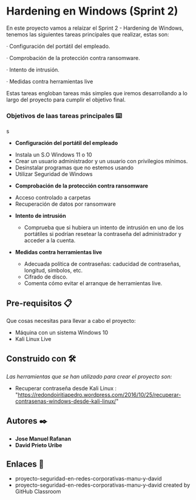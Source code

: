 # Hardening en Windows (Sprint 2)

En este proyecto vamos a relaizar el Sprint 2 - Hardening de Windows, tenemos las siguientes tareas principales que realizar, estas son:

· Configuración del portátil del empleado.

· Comprobación de la protección contra ransomware.

· Intento de intrusión.

· Medidas contra herramientas live

Estas tareas engloban tareas más simples que iremos desarrollando a lo largo del proyecto para cumplir el objetivo final.

### Objetivos de laas tareas principales  ⌨️
s
* **Configuración del portátil del empleado**

 - Instala un S.O Windows 11 o 10
 - Crear un usuario administrador y un usuario con privilegios mínimos. 
 - Desinstalar programas que no estemos usando
 - Utilizar Seguridad de Windows
 
 * **Comprobación de la protección contra ransomware**

 - Acceso controlado a carpetas
 - Recuperación de datos por ransomware

* **Intento de intrusión**

   - Comprueba que si hubiera un intento de intrusión en uno de los portátiles si podrían resetear la contraseña del administrador y acceder a la cuenta.
   
* **Medidas contra herramientas live**
   - Adecuada política de contraseñas: caducidad de contraseñas, longitud, símbolos, etc.
   - Cifrado de disco. 
   - Comenta cómo evitar el arranque de herramientas live.

    
## Pre-requisitos 📋
Que cosas necesitas para llevar a cabo el proyecto:

* Máquina con un sistema Windows 10
* Kali Linux Live

## Construido con 🛠️

_Las herramientas que se han utilizado para crear el proyecto son:_

* Recuperar contraseña desde Kali Linux : "https://redondoiritiapedro.wordpress.com/2016/10/25/recuperar-contrasenas-windows-desde-kali-linux/"


## Autores ✒️

* **Jose Manuel Rafanan** 
* **David Prieto Uribe**

## Enlaces  📖

* proyecto-seguridad-en-redes-corporativas-manu-y-david
* proyecto-seguridad-en-redes-corporativas-manu-y-david created by GitHub Classroom

